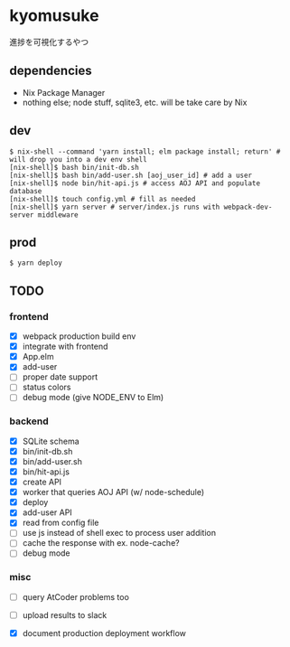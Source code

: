 # kyomusuke

進捗を可視化するやつ

## dependencies

- Nix Package Manager
- nothing else; node stuff, sqlite3, etc. will be take care by Nix

## dev

```
$ nix-shell --command 'yarn install; elm package install; return' # will drop you into a dev env shell
[nix-shell]$ bash bin/init-db.sh
[nix-shell]$ bash bin/add-user.sh [aoj_user_id] # add a user
[nix-shell]$ node bin/hit-api.js # access AOJ API and populate database
[nix-shell]$ touch config.yml # fill as needed
[nix-shell]$ yarn server # server/index.js runs with webpack-dev-server middleware
```

## prod

`$ yarn deploy`

## TODO

### frontend

- [x] webpack production build env
- [x] integrate with frontend
- [x] App.elm
- [x] add-user
- [ ] proper date support
- [ ] status colors
- [ ] debug mode (give NODE_ENV to Elm)

### backend

- [x] SQLite schema
- [x] bin/init-db.sh
- [x] bin/add-user.sh
- [x] bin/hit-api.js
- [x] create API
- [x] worker that queries AOJ API (w/ node-schedule)
- [x] deploy
- [x] add-user API
- [x] read from config file
- [ ] use js instead of shell exec to process user addition
- [ ] cache the response with ex. node-cache?
- [ ] debug mode

### misc

- [ ] query AtCoder problems too
- [ ] upload results to slack
- [x] document production deployment workflow

